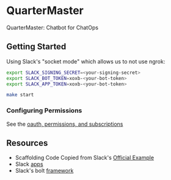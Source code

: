 # QuarterMaster

QuarterMaster: Chatbot for ChatOps

## Getting Started

Using Slack's "socket mode" which allows us to not use ngrok:

```bash
export SLACK_SIGNING_SECRET=<your-signing-secret>
export SLACK_BOT_TOKEN=xoxb-<your-bot-token>
export SLACK_APP_TOKEN=xoxb-<your-bot-token>
```

```bash
make start
```

### Configuring Permissions

See the [oauth, permissions, and subscriptions](./docs/OAUTH_PERMISSIONS_SUBSCRIPTIONS.md)

## Resources

- Scaffolding Code Copied from Slack's [Official Example](https://github.com/slackapi/bolt-js/tree/main/examples/getting-started-typescript)
- Slack [apps](https://api.slack.com/apps)
- Slack's bolt [framework](https://slack.dev/bolt-js/tutorial/getting-started)
